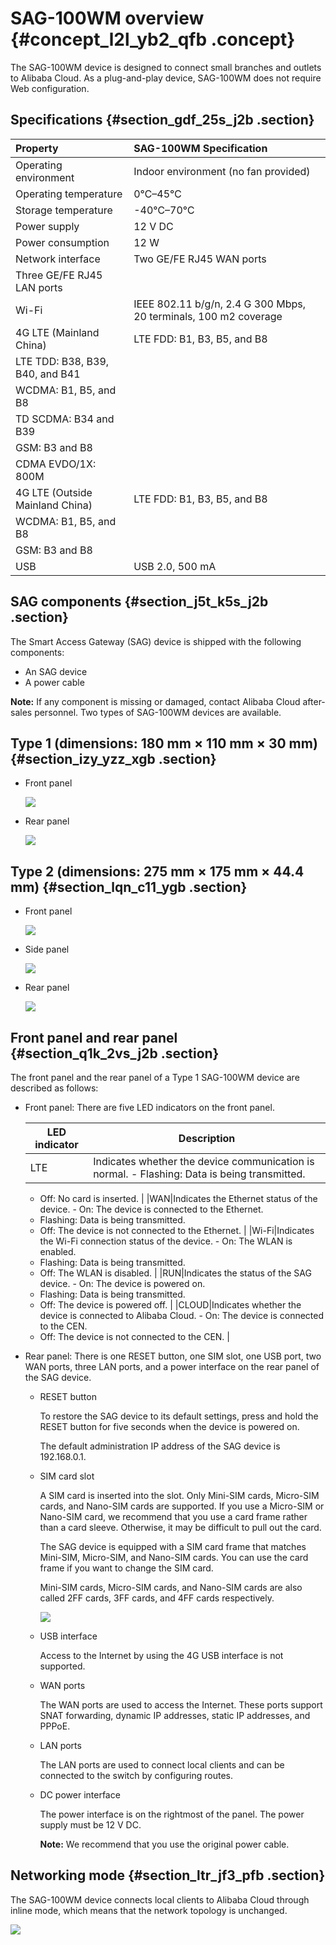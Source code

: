 # SAG-100WM overview {#concept_l2l_yb2_qfb .concept}

The SAG-100WM device is designed to connect small branches and outlets to Alibaba Cloud. As a plug-and-play device, SAG-100WM does not require Web configuration.

## Specifications {#section_gdf_25s_j2b .section}

|Property|SAG-100WM Specification|
|:-------|:----------------------|
|Operating environment|Indoor environment \(no fan provided\)|
|Operating temperature|0℃–45℃|
|Storage temperature|-40℃–70℃|
|Power supply|12 V DC|
|Power consumption|12 W|
|Network interface|Two GE/FE RJ45 WAN ports|
|Three GE/FE RJ45 LAN ports|
|Wi-Fi|IEEE 802.11 b/g/n, 2.4 G 300 Mbps, 20 terminals, 100 m2 coverage|
|4G LTE \(Mainland China\)|LTE FDD: B1, B3, B5, and B8|
|LTE TDD: B38, B39, B40, and B41|
|WCDMA: B1, B5, and B8|
|TD SCDMA: B34 and B39|
|GSM: B3 and B8|
|CDMA EVDO/1X: 800M|
|4G LTE \(Outside Mainland China\)|LTE FDD: B1, B3, B5, and B8|
|WCDMA: B1, B5, and B8|
|GSM: B3 and B8|
|USB|USB 2.0, 500 mA|

## SAG components {#section_j5t_k5s_j2b .section}

The Smart Access Gateway \(SAG\) device is shipped with the following components:

-   An SAG device
-   A power cable

**Note:** If any component is missing or damaged, contact Alibaba Cloud after-sales personnel. Two types of SAG-100WM devices are available.

## Type 1 \(dimensions: 180 mm × 110 mm × 30 mm\) {#section_izy_yzz_xgb .section}

-   Front panel

    ![](http://static-aliyun-doc.oss-cn-hangzhou.aliyuncs.com/assets/img/40483/156527062421278_en-US.png)

-   Rear panel

    ![](http://static-aliyun-doc.oss-cn-hangzhou.aliyuncs.com/assets/img/40483/156527062421279_en-US.png)


## Type 2 \(dimensions: 275 mm × 175 mm × 44.4 mm\) {#section_lqn_c11_ygb .section}

-   Front panel

    ![](http://static-aliyun-doc.oss-cn-hangzhou.aliyuncs.com/assets/img/40483/156527062439754_en-US.png)

-   Side panel

    ![](http://static-aliyun-doc.oss-cn-hangzhou.aliyuncs.com/assets/img/40483/156527062439755_en-US.png)

-   Rear panel

    ![](http://static-aliyun-doc.oss-cn-hangzhou.aliyuncs.com/assets/img/40483/156527062539756_en-US.png)


## Front panel and rear panel {#section_q1k_2vs_j2b .section}

The front panel and the rear panel of a Type 1 SAG-100WM device are described as follows:

-   Front panel: There are five LED indicators on the front panel.

    |LED indicator|Description|
    |-------------|-----------|
    |LTE|Indicates whether the device communication is normal.     -   Flashing: Data is being transmitted.
    -   Off: No card is inserted.
 |
    |WAN|Indicates the Ethernet status of the device.     -   On: The device is connected to the Ethernet.
    -   Flashing: Data is being transmitted.
    -   Off: The device is not connected to the Ethernet.
 |
    |Wi-Fi|Indicates the Wi-Fi connection status of the device.     -   On: The WLAN is enabled.
    -   Flashing: Data is being transmitted.
    -   Off: The WLAN is disabled.
 |
    |RUN|Indicates the status of the SAG device.     -   On: The device is powered on.
    -   Flashing: Data is being transmitted.
    -   Off: The device is powered off.
 |
    |CLOUD|Indicates whether the device is connected to Alibaba Cloud.     -   On: The device is connected to the CEN.
    -   Off: The device is not connected to the CEN.
 |

-   Rear panel: There is one RESET button, one SIM slot, one USB port, two WAN ports, three LAN ports, and a power interface on the rear panel of the SAG device.
    -   RESET button

        To restore the SAG device to its default settings, press and hold the RESET button for five seconds when the device is powered on.

        The default administration IP address of the SAG device is 192.168.0.1.

    -   SIM card slot

        A SIM card is inserted into the slot. Only Mini-SIM cards, Micro-SIM cards, and Nano-SIM cards are supported. If you use a Micro-SIM or Nano-SIM card, we recommend that you use a card frame rather than a card sleeve. Otherwise, it may be difficult to pull out the card.

        The SAG device is equipped with a SIM card frame that matches Mini-SIM, Micro-SIM, and Nano-SIM cards. You can use the card frame if you want to change the SIM card.

        Mini-SIM cards, Micro-SIM cards, and Nano-SIM cards are also called 2FF cards, 3FF cards, and 4FF cards respectively.

        ![](images/52693_en-US.png)

    -   USB interface

        Access to the Internet by using the 4G USB interface is not supported.

    -   WAN ports

        The WAN ports are used to access the Internet. These ports support SNAT forwarding, dynamic IP addresses, static IP addresses, and PPPoE.

    -   LAN ports

        The LAN ports are used to connect local clients and can be connected to the switch by configuring routes.

    -   DC power interface

        The power interface is on the rightmost of the panel. The power supply must be 12 V DC.

        **Note:** We recommend that you use the original power cable.


## Networking mode {#section_ltr_jf3_pfb .section}

The SAG-100WM device connects local clients to Alibaba Cloud through inline mode, which means that the network topology is unchanged.

![](http://static-aliyun-doc.oss-cn-hangzhou.aliyuncs.com/assets/img/24578/156527062521205_en-US.png)

